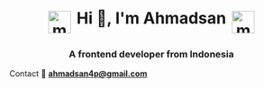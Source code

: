 <h1 align="center">
 <span><img src="https://github.githubassets.com/images/mona-loading-dark.gif" alt="mona" height="40" style="vertical-align:top; margin:4px"></span>
 Hi 👋, I'm Ahmadsan 
 <span><img src="https://github.githubassets.com/images/mona-loading-dark.gif" alt="mona" height="40" style="vertical-align:top; margin:4px"></span></h1>
<h3 align="center">A frontend developer from Indonesia</h3>



Contact
📧 **ahmadsan4p@gmail.com**
